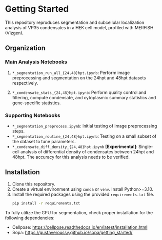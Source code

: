 # Getting Started

This repository reproduces segmentation and subcellular localization analysis of VP35 condensates in a HEK cell model, profiled with MERFISH (Vizgen).

## Organization

### Main Analysis Notebooks
 
1. `*_segmentation_run_all_{24,48}hpt.ipynb`: Perform image preprocessing and segmentation on the 24hpt and 48hpt datasets respectively.

2. `*_condensate_stats_{24,48}hpt.ipynb`: Perform quality control and filtering, compute condensate, and cytoplasmic summary statistics and gene-specific statistics.

### Supporting Notebooks
- `*_segmentation_preprocess.ipynb`: Initial testing of image preprocessing steps.
- `*_segmentation_routine_{24,48}hpt.ipynb`: Testing on a small subset of the dataset to tune parameters.
- `*_condensate_diff_density_{24,48}hpt.ipynb` **[Experimental]**: Single-cell analysis of differential density of condensates between 24hpt and 48hpt. The accuracy for this analysis needs to be verified.

## Installation

1. Clone this repository.
2. Create a virtual environment using `conda` or `venv`. Install Python>=3.10.
3. Install the required packages using the provided `requirements.txt` file.
    ```bash
    pip install -r requirements.txt
    ```

To fully utilize the GPU for segmentation, check proper installation for the following dependencies:
- Cellpose: https://cellpose.readthedocs.io/en/latest/installation.html
- Sopa: https://gustaveroussy.github.io/sopa/getting_started/